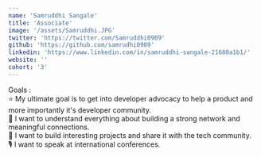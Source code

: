 ```yaml
---
name: 'Samruddhi Sangale'
title: 'Associate'
image: '/assets/Samruddhi.JPG'
twitter: 'https://twitter.com/Samruddhi0909'
github: 'https://github.com/samrudhi0909'
linkedin: 'https://www.linkedin.com/in/samruddhi-sangale-21680a1b1/'
website: ''
cohort: '3'
---
```


<div> Goals : </br>
  ⭐ My ultimate goal is to get into developer advocacy to help a product and more importantly it's developer community.</br>
  🤝 I want to understand everything about building a strong network and meaningful connections.</br>
  💪 I want to build interesting projects and share it with the tech community.</br>
  🎙️ I want to speak at international conferences.</br>
</div>
